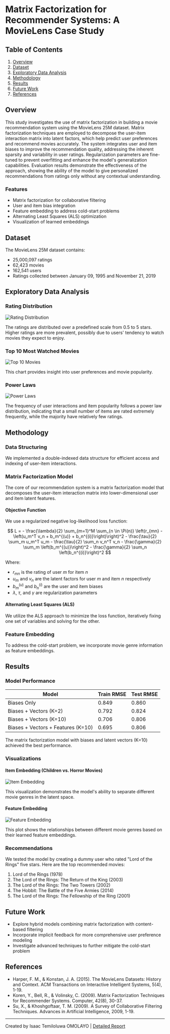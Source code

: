# Matrix Factorization for Recommender Systems: A MovieLens Case Study

## Table of Contents
1. [Overview](#overview)
2. [Dataset](#dataset)
3. [Exploratory Data Analysis](#exploratory-data-analysis)
4. [Methodology](#methodology)
5. [Results](#results)
6. [Future Work](#future-work)
7. [References](#references)

## Overview

This study investigates the use of matrix factorization in building a movie recommendation system using the MovieLens 25M dataset. Matrix factorization techniques are employed to decompose the user-item interaction matrix into latent factors, which help predict user preferences and recommend movies accurately. The system integrates user and item biases to improve the recommendation quality, addressing the inherent sparsity and variability in user ratings. Regularization parameters are fine-tuned to prevent overfitting and enhance the model's generalization capabilities. Evaluation results demonstrate the effectiveness of the approach, showing the ability of the model to give personalized recommendations from ratings only without any contextual understanding.

### Features
- Matrix factorization for collaborative filtering
- User and item bias integration
- Feature embedding to address cold-start problems
- Alternating Least Squares (ALS) optimization
- Visualization of learned embeddings

## Dataset

The MovieLens 25M dataset contains:
- 25,000,097 ratings
- 62,423 movies
- 162,541 users
- Ratings collected between January 09, 1995 and November 21, 2019

## Exploratory Data Analysis

### Rating Distribution
![Rating Distribution](https://github.com/user-attachments/assets/f53a99ad-d17b-4cf9-8a1d-ce35a84165b3)

The ratings are distributed over a predefined scale from 0.5 to 5 stars. Higher ratings are more prevalent, possibly due to users' tendency to watch movies they expect to enjoy.

### Top 10 Most Watched Movies
![Top 10 Movies](https://github.com/user-attachments/assets/190d3d3b-3c02-4923-a68e-c41eeafce809)


This chart provides insight into user preferences and movie popularity.

### Power Laws
![Power Laws](https://github.com/user-attachments/assets/d783a28e-b445-4e37-98b4-e462b321d099)


The frequency of user interactions and item popularity follows a power law distribution, indicating that a small number of items are rated extremely frequently, while the majority have relatively few ratings.

## Methodology

### Data Structuring
We implemented a double-indexed data structure for efficient access and indexing of user-item interactions.

### Matrix Factorization Model
The core of our recommendation system is a matrix factorization model that decomposes the user-item interaction matrix into lower-dimensional user and item latent features.

#### Objective Function
We use a regularized negative log-likelihood loss function:

$$
L = - \frac{\lambda}{2} \sum_{m=1}^M \sum_{n \in \Pi(n)} \left(r_{mn} - \left(u_m^T v_n + b_m^{(u)} + b_n^{(i)}\right)\right)^2 - \frac{\tau}{2} \sum_m u_m^T u_m - \frac{\tau}{2} \sum_n v_n^T v_n - \frac{\gamma}{2} \sum_m \left(b_m^{(u)}\right)^2 - \frac{\gamma}{2} \sum_n \left(b_n^{(i)}\right)^2
$$

Where:
- $r_{mn}$ is the rating of user $m$ for item $n$
- $u_m$ and $v_n$ are the latent factors for user $m$ and item $n$ respectively
- $b_m^{(u)}$ and $b_n^{(i)}$ are the user and item biases
- $\lambda$, $\tau$, and $\gamma$ are regularization parameters

#### Alternating Least Squares (ALS)
We utilize the ALS approach to minimize the loss function, iteratively fixing one set of variables and solving for the other.

### Feature Embedding
To address the cold-start problem, we incorporate movie genre information as feature embeddings.

## Results

### Model Performance

| Model                            | Train RMSE | Test RMSE |
|----------------------------------|------------|-----------|
| Biases Only                      | 0.849      | 0.860     |
| Biases + Vectors (K=2)           | 0.792      | 0.824     |
| Biases + Vectors (K=10)          | 0.706      | 0.806     |
| Biases + Vectors + Features (K=10)| 0.695      | 0.806     |

The matrix factorization model with biases and latent vectors (K=10) achieved the best performance.

### Visualizations

#### Item Embedding (Children vs. Horror Movies)
![Item Embedding](https://github.com/user-attachments/assets/1fa285fa-b779-40da-850e-f6ae51d7acce)


This visualization demonstrates the model's ability to separate different movie genres in the latent space.

#### Feature Embedding
![Feature Embedding](https://github.com/user-attachments/assets/c63ea71c-ad31-46e2-ad1c-4f89c72a2df1)

This plot shows the relationships between different movie genres based on their learned feature embeddings.

### Recommendations
We tested the model by creating a dummy user who rated "Lord of the Rings" five stars. Here are the top recommended movies:

1. Lord of the Rings (1978)
2. The Lord of the Rings: The Return of the King (2003)
3. The Lord of the Rings: The Two Towers (2002)
4. The Hobbit: The Battle of the Five Armies (2014)
5. The Lord of the Rings: The Fellowship of the Ring (2001)

## Future Work

- Explore hybrid models combining matrix factorization with content-based filtering
- Incorporate implicit feedback for more comprehensive user preference modeling
- Investigate advanced techniques to further mitigate the cold-start problem

## References

- Harper, F. M., & Konstan, J. A. (2015). The MovieLens Datasets: History and Context. ACM Transactions on Interactive Intelligent Systems, 5(4), 1-19.
- Koren, Y., Bell, R., & Volinsky, C. (2009). Matrix Factorization Techniques for Recommender Systems. Computer, 42(8), 30-37.
- Su, X., & Khoshgoftaar, T. M. (2009). A Survey of Collaborative Filtering Techniques. Advances in Artificial Intelligence, 2009, 1-19.

---
Created by Isaac Temiloluwa OMOLAYO | [Detailed Report](https://drive.google.com/file/d/1wUrgyoqPlTjzdjTSE0rfmwI9wAzNufFb/view?usp=drive_link)
